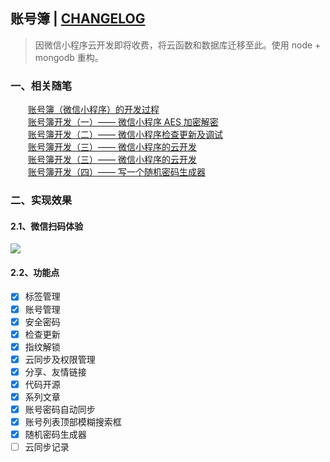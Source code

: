 ## 账号簿 | <a href="./CHANGELOG.md" target="_black">CHANGELOG</a>

> 因微信小程序云开发即将收费，将云函数和数据库迁移至此。使用 node + mongodb 重构。

### 一、相关随笔

&emsp;&emsp;<a href="https://liuxianyu.cn/article/account-notebook.html" target="_black">账号簿（微信小程序）的开发过程</a>  
&emsp;&emsp;<a href="https://liuxianyu.cn/article/account-notebook-a.html" target="_black">账号簿开发（一）—— 微信小程序 AES 加密解密</a>  
&emsp;&emsp;<a href="https://liuxianyu.cn/article/account-notebook-b.html" target="_black">账号簿开发（二）—— 微信小程序检查更新及调试</a>  
&emsp;&emsp;<a href="https://liuxianyu.cn/article/account-notebook-c.html" target="_black">账号簿开发（三）—— 微信小程序的云开发</a>  
&emsp;&emsp;<a href="https://liuxianyu.cn/article/account-notebook-c.html" target="_black">账号簿开发（三）—— 微信小程序的云开发</a>  
&emsp;&emsp;<a href="https://liuxianyu.cn/article/account-notebook-d.html" target="_black">账号簿开发（四）—— 写一个随机密码生成器</a>  


### 二、实现效果

#### 2.1、微信扫码体验

![](https://liuxy0551.gitee.io/image-hosting/posts/account-notebook/share.jpg)

#### 2.2、功能点

- [x] 标签管理
- [x] 账号管理
- [x] 安全密码
- [x] 检查更新
- [x] 指纹解锁
- [x] 云同步及权限管理
- [x] 分享、友情链接
- [x] 代码开源
- [x] 系列文章
- [x] 账号密码自动同步
- [x] 账号列表顶部模糊搜索框
- [x] 随机密码生成器
- [ ] 云同步记录
